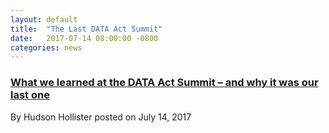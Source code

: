 ```yaml
---
layout: default
title:  "The Last DATA Act Summit"
date:   2017-07-14 08:00:00 -0800
categories: news
---
```

<h3><a href="https://www.datacoalition.org/what-we-learned-at-the-data-act-summit-and-why-it-was-our-last-one/"
target="_blank">What we learned at the DATA Act Summit – and why it was our last one</a>
</h3>

By Hudson Hollister posted on July 14, 2017 
